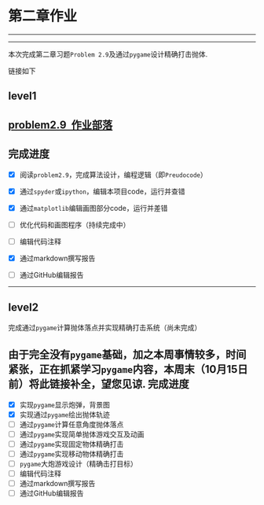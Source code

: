 # 第二章作业


---


---------- 
  本次完成第二章习题`Problem 2.9`及通过`pygame`设计精确打击抛体.

链接如下

level1
-----

[problem2.9  作业部落](https://www.zybuluo.com/TimMu/note/914054) 
-------
完成进度
------
 - [x] 阅读`problem2.9`，完成算法设计，编程逻辑（即`Preudocode`）
 - [x] 通过`spyder`或`ipython`，编辑本项目code，运行并查错
 - [x] 通过`matplotlib`编辑画图部分code，运行并差错
 - [ ] 优化代码和画图程序（持续完成中）
 - [ ] 编辑代码注释
 - [x] 通过markdown撰写报告
 - [ ] 通过GitHub编辑报告
 


----------
level2
------

完成通过`pygame`计算抛体落点并实现精确打击系统（尚未完成）

由于完全没有`pygame`基础，加之本周事情较多，时间紧张，正在抓紧学习`pygame`内容，本周末（10月15日前）将此链接补全，望您见谅.
完成进度
-------
 - [x] 实现`pygame`显示炮弹，背景图
 - [x] 实现通过`pygame`绘出抛体轨迹
 - [ ] 通过`pygame`计算任意角度抛体落点
 - [ ] 通过`pygame`实现简单抛体游戏交互及动画
 - [ ] 通过`pygame`实现固定物体精确打击
 - [ ] 通过`pygame`实现移动物体精确打击
 - [ ] `pygame`大炮游戏设计（精确击打目标）
 - [ ] 编辑代码注释
 - [ ] 通过markdown撰写报告
 - [ ] 通过GitHub编辑报告
